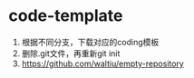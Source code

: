 # code-template
1. 根据不同分支，下载对应的coding模板
2. 删除.git文件，再重新git init
3. https://github.com/waltiu/empty-repository

